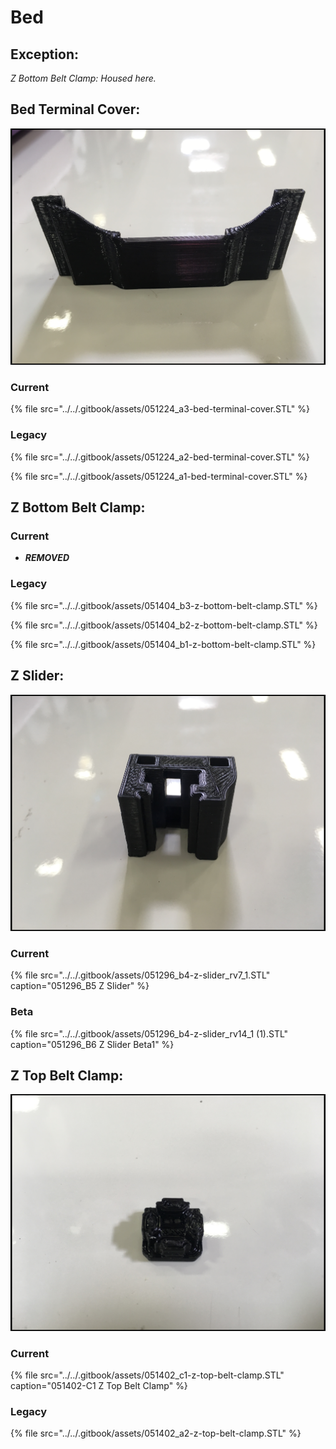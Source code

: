 # Bed

## Exception:

_Z Bottom Belt Clamp: Housed here._

## Bed Terminal Cover:

![](../../.gitbook/assets/img_1366.JPG)

### Current

{% file src="../../.gitbook/assets/051224\_a3-bed-terminal-cover.STL" %}

### Legacy

{% file src="../../.gitbook/assets/051224\_a2-bed-terminal-cover.STL" %}

{% file src="../../.gitbook/assets/051224\_a1-bed-terminal-cover.STL" %}

## Z Bottom Belt Clamp:

### Current

* _**REMOVED**_

### Legacy

{% file src="../../.gitbook/assets/051404\_b3-z-bottom-belt-clamp.STL" %}

{% file src="../../.gitbook/assets/051404\_b2-z-bottom-belt-clamp.STL" %}

{% file src="../../.gitbook/assets/051404\_b1-z-bottom-belt-clamp.STL" %}

## Z Slider:

![](../../.gitbook/assets/img_1363.JPG)

### Current

{% file src="../../.gitbook/assets/051296\_b4-z-slider\_rv7\_1.STL" caption="051296\_B5 Z Slider" %}

### Beta

{% file src="../../.gitbook/assets/051296\_b4-z-slider\_rv14\_1 \(1\).STL" caption="051296\_B6 Z Slider Beta1" %}

## Z Top Belt Clamp:

![](../../.gitbook/assets/img_1362.JPG)

### Current

{% file src="../../.gitbook/assets/051402\_c1-z-top-belt-clamp.STL" caption="051402-C1 Z Top Belt Clamp" %}

### Legacy

{% file src="../../.gitbook/assets/051402\_a2-z-top-belt-clamp.STL" %}



